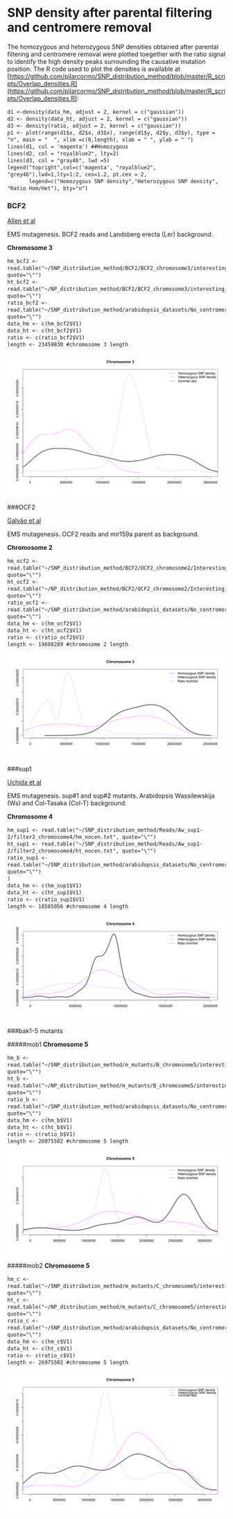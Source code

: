 SNP density after parental filtering and centromere removal
====

The homozygous and heterozygous SNP densities obtained after parental filtering and centromere removal were plotted toegether with the ratio signal to identify the high density peaks surrounding the causative mutation position. The R code used to plot the densities is available at [https://github.com/pilarcormo/SNP_distribution_method/blob/master/R_scripts/Overlap_densities.R](https://github.com/pilarcormo/SNP_distribution_method/blob/master/R_scripts/Overlap_densities.R):

```
d1 <-density(data_hm, adjust = 2, kernel = c("gaussian"))
d2 <- density(data_ht, adjust = 2, kernel = c("gaussian"))
d3 <- density(ratio, adjust = 2, kernel = c("gaussian"))
p1 <- plot(range(d1$x, d2$x, d3$x), range(d1$y, d2$y, d3$y), type = "n", main = "  ", xlim =c(0,length), xlab = " ", ylab = " ")
lines(d1, col = 'magenta') ##Homozygous 
lines(d2, col = "royalblue2", lty=2)
lines(d3, col = "gray46", lwd =5)
legend("topright",col=c('magenta', "royalblue2", "grey46"),lwd=1,lty=1:2, cex=1.2, pt.cex = 2,
       legend=c("Homozygous SNP density","Heterozygous SNP density", "Ratio Hom/Het"), bty="n")
 ```


### BCF2 

[Allen et al](http://www.ncbi.nlm.nih.gov/pmc/articles/PMC3772335/#SM3)

EMS mutagenesis. BCF2 reads and Landsberg erecta (Ler) background. 

**Chromosome 3**

```
hm_bcf2 <- read.table("~/SNP_distribution_method/BCF2/BCF2_chromosome3/interesting_3/hm_nocen.txt", quote="\"")
ht_bcf2 <- read.table("~/NP_distribution_method/BCF2/BCF2_chromosome3/interesting_3/ht_nocen.txt", quote="\"")
ratio_bcf2 <- read.table("~/SNP_distribution_method/arabidopsis_datasets/No_centromere/bcf2_nocen_chr3_10kb/SDM_0/ratios.txt", quote="\"")
data_hm <- c(hm_bcf2$V1)      
data_ht <- c(ht_bcf2$V1)
ratio <- c(ratio_bcf2$V1)
length <- 23459830 #chromosome 3 length
```
![Image](BCF2/BCF2_chromosome3/Interesting_3/Rplot.withratio.png)

###OCF2 

[Galvão et al](http://onlinelibrary.wiley.com/doi/10.1111/j.1365-313X.2012.04993.x/full#ss9)

EMS mutagenesis. OCF2 reads and  mir159a parent as background. 

**Chromosome 2**
```
hm_ocf2 <- read.table("~/SNP_distribution_method/BCF2/OCF2_chromosome2/Interesting_2/hm_nocen.txt", quote="\"")
ht_ocf2 <- read.table("~/NP_distribution_method/BCF2/OCF2_chromosome2/Interesting_2/ht_nocen.txt", quote="\"")
ratio_ocf2 <- read.table("~/SNP_distribution_method/arabidopsis_datasets/No_centromere/ocf2_nocen_chr2_10kb/SDM_0/ratios.txt", quote="\"")
data_hm <- c(hm_ocf2$V1)      
data_ht <- c(ht_ocf2$V1)
ratio <- c(ratio_ocf2$V1)
length <- 19698289 #chromosome 2 length
```

![Image](OCF2/OCF2_chromosome2/Interesting_2/Rplot.ratio_nocen.png)

###sup1

[Uchida et al](http://pcp.oxfordjournals.org/content/52/4/716.long)

EMS mutagenesis. sup#1 and sup#2 mutants. Arabidopsis Wassilewskija (Ws) and Col-Tasaka (Col-T) background. 

**Chromosome 4**
```
hm_sup1 <- read.table("~/SNP_distribution_method/Reads/Aw_sup1-2/filter2_chromosome4/hm_nocen.txt", quote="\"")
ht_sup1 <- read.table("~/SNP_distribution_method/Reads/Aw_sup1-2/filter2_chromosome4/ht_nocen.txt", quote="\"")
ratio_sup1 <- read.table("~/SNP_distribution_method/arabidopsis_datasets/No_centromere/sup1_nocen_chr4_10kb/SDM_0/ratios.txt", quote="\"")
)
data_hm <- c(hm_sup1$V1)      
data_ht <- c(ht_sup1$V1)
ratio <- c(ratio_sup1$V1)
length <- 18585056 #chromosome 4 length
```

![Image](Aw_sup1-2/Variant_calling/sup1_2_4/Rplot.withratio.png)

###bak1-5 mutants

#####mob1
**Chromosome 5**

```
hm_b <- read.table("~/SNP_distribution_method/m_mutants/B_chromosome5/interesting_5/hm_nocen.txt", quote="\"")
ht_b <- read.table("~/NP_distribution_method/m_mutants/B_chromosome5/interesting_5/ht_nocen.txt", quote="\"")
ratio_b <- read.table("~/SNP_distribution_method/arabidopsis_datasets/No_centromere/B_nocen_chr5_10kb/SDM_0/ratios.txt", quote="\"")
data_hm <- c(hm_b$V1)      
data_ht <- c(ht_b$V1)
ratio <- c(ratio_b$V1)
length <- 26975502 #chromosome 5 length
```

![Image](m_mutants/B_chromosome5/interesting_5/Rplot.withratio.png)

#####mob2
**Chromosome 5**

```
hm_c <- read.table("~/SNP_distribution_method/m_mutants/C_chromosome5/interesting_5/hm_nocen.txt", quote="\"")
ht_c <- read.table("~/NP_distribution_method/m_mutants/C_chromosome5/interesting_5/ht_nocen.txt", quote="\"")
ratio_c <- read.table("~/SNP_distribution_method/arabidopsis_datasets/No_centromere/C_nocen_chr5_10kb/SDM_0/ratios.txt", quote="\"")
data_hm <- c(hm_c$V1)      
data_ht <- c(ht_c$V1)
ratio <- c(ratio_c$V1)
length <- 26975502 #chromosome 5 length
```

![Image](m_mutants/C_chromosome5/interesting_5/Rplot.withratio.png)






